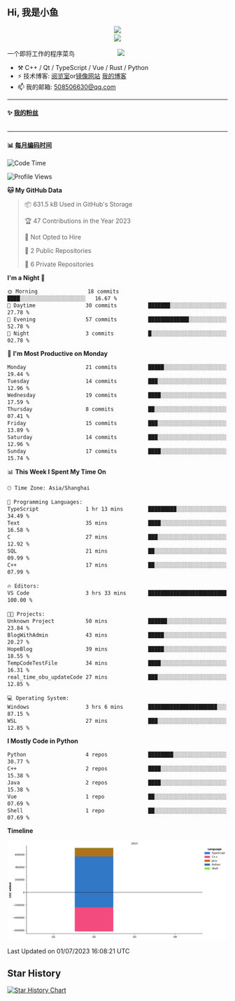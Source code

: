 <!--
**小鱼/小鱼** is a ✨ _special_ ✨ repository because its `README.md` (this file) appears on your GitHub profile.

Here are some ideas to get you started:

- 🔭 I’m currently working on ...
- 🌱 I’m currently learning ...
- 👯 I’m looking to collaborate on ...
- 🤔 I’m looking for help with ...
- 💬 Ask me about ...
- 📫 How to reach me: ...
- 😄 Pronouns: ...
- ⚡ Fun fact: ...
-->

## Hi, 我是小鱼

<div align=center><img src="https://profile-counter.glitch.me/XiaoYuer2022/count.svg"></div>



<div align=center><img src="https://streak-stats.demolab.com?user=XiaoYuer2022&locale=zh_Hans"></div>



[<img align="right" width="50%" src="https://github-readme-stats-ouuan.vercel.app/api?username=XiaoYuer2022&show_icons=true">](https://metrics.lecoq.io/xlz122#gh-light-mode-only)

一个即将工作的程序菜鸟

-   :hammer_and_pick: C++ / Qt / TypeScript / Vue / Rust / Python
-   ⚡ 技术博客: [阅览室](https://haoxx.netlify.app/)or[镜像网站](https://haoxx.top/)  [我的博客](https://haoxx.site/)
-   📫 我的邮箱: 508506630@qq.com

---

#### :sparkles: [我的粉丝](https://github.com/XiaoYuer2022?tab=followers)

<!--START_SECTION:followers-->
<table>
  </tr>
</table>
<!--END_SECTION:followers-->

---

#### :bar_chart: [每月编码时间](https://github.com/muety/wakapi)

<!--START_SECTION:waka-->
![Code Time](http://img.shields.io/badge/Code%20Time-43%20hrs%203%20mins-blue)

![Profile Views](http://img.shields.io/badge/Profile%20Views-14-blue)

**🐱 My GitHub Data** 

> 📦 631.5 kB Used in GitHub's Storage 
 > 
> 🏆 47 Contributions in the Year 2023
 > 
> 🚫 Not Opted to Hire
 > 
> 📜 2 Public Repositories 
 > 
> 🔑 6 Private Repositories 
 > 
**I'm a Night 🦉** 

```text
🌞 Morning                18 commits          ████░░░░░░░░░░░░░░░░░░░░░   16.67 % 
🌆 Daytime                30 commits          ███████░░░░░░░░░░░░░░░░░░   27.78 % 
🌃 Evening                57 commits          █████████████░░░░░░░░░░░░   52.78 % 
🌙 Night                  3 commits           █░░░░░░░░░░░░░░░░░░░░░░░░   02.78 % 
```
📅 **I'm Most Productive on Monday** 

```text
Monday                   21 commits          █████░░░░░░░░░░░░░░░░░░░░   19.44 % 
Tuesday                  14 commits          ███░░░░░░░░░░░░░░░░░░░░░░   12.96 % 
Wednesday                19 commits          ████░░░░░░░░░░░░░░░░░░░░░   17.59 % 
Thursday                 8 commits           ██░░░░░░░░░░░░░░░░░░░░░░░   07.41 % 
Friday                   15 commits          ███░░░░░░░░░░░░░░░░░░░░░░   13.89 % 
Saturday                 14 commits          ███░░░░░░░░░░░░░░░░░░░░░░   12.96 % 
Sunday                   17 commits          ████░░░░░░░░░░░░░░░░░░░░░   15.74 % 
```


📊 **This Week I Spent My Time On** 

```text
🕑︎ Time Zone: Asia/Shanghai

💬 Programming Languages: 
TypeScript               1 hr 13 mins        █████████░░░░░░░░░░░░░░░░   34.49 % 
Text                     35 mins             ████░░░░░░░░░░░░░░░░░░░░░   16.58 % 
C                        27 mins             ███░░░░░░░░░░░░░░░░░░░░░░   12.92 % 
SQL                      21 mins             ██░░░░░░░░░░░░░░░░░░░░░░░   09.99 % 
C++                      17 mins             ██░░░░░░░░░░░░░░░░░░░░░░░   07.99 % 

🔥 Editors: 
VS Code                  3 hrs 33 mins       █████████████████████████   100.00 % 

🐱‍💻 Projects: 
Unknown Project          50 mins             ██████░░░░░░░░░░░░░░░░░░░   23.84 % 
BlogWithAdmin            43 mins             █████░░░░░░░░░░░░░░░░░░░░   20.27 % 
HopeBlog                 39 mins             █████░░░░░░░░░░░░░░░░░░░░   18.55 % 
TempCodeTestFile         34 mins             ████░░░░░░░░░░░░░░░░░░░░░   16.31 % 
real_time_obu_updateCode 27 mins             ███░░░░░░░░░░░░░░░░░░░░░░   12.85 % 

💻 Operating System: 
Windows                  3 hrs 6 mins        ██████████████████████░░░   87.15 % 
WSL                      27 mins             ███░░░░░░░░░░░░░░░░░░░░░░   12.85 % 
```

**I Mostly Code in Python** 

```text
Python                   4 repos             ████████░░░░░░░░░░░░░░░░░   30.77 % 
C++                      2 repos             ████░░░░░░░░░░░░░░░░░░░░░   15.38 % 
Java                     2 repos             ████░░░░░░░░░░░░░░░░░░░░░   15.38 % 
Vue                      1 repo              ██░░░░░░░░░░░░░░░░░░░░░░░   07.69 % 
Shell                    1 repo              ██░░░░░░░░░░░░░░░░░░░░░░░   07.69 % 
```



**Timeline**

![Lines of Code chart](https://raw.githubusercontent.com/XiaoYuer2022/XiaoYuer2022/main/assets/bar_graph.png)


 Last Updated on 01/07/2023 16:08:21 UTC
<!--END_SECTION:waka-->

Star History
---------
[![Star History Chart](https://api.star-history.com/svg?repos=XiaoYuer2022/XiaoYuer2022&type=Date)](https://star-history.com/#XiaoYuer2022/XiaoYuer2022&Date)
